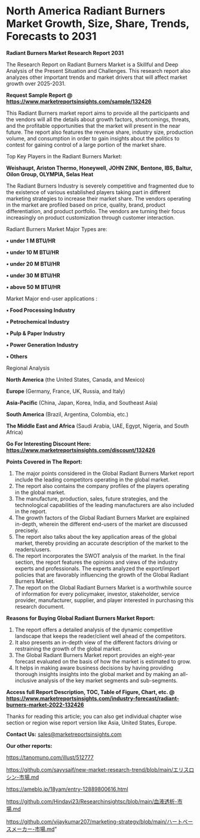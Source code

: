 # North America Radiant Burners Market Growth, Size, Share, Trends, Forecasts to 2031

<strong>Radiant Burners Market Research Report 2031</strong>

The Research Report on Radiant Burners Market is a Skillful and Deep Analysis of the Present Situation and Challenges. This research report also analyzes other important trends and market drivers that will affect market growth over 2025-2031.

<strong>Request Sample Report @ <a href=https://www.marketreportsinsights.com/sample/132426>https://www.marketreportsinsights.com/sample/132426</a></strong>

This Radiant Burners market report aims to provide all the participants and the vendors will all the details about growth factors, shortcomings, threats, and the profitable opportunities that the market will present in the near future. The report also features the revenue share, industry size, production volume, and consumption in order to gain insights about the politics to contest for gaining control of a large portion of the market share.

Top Key Players in the Radiant Burners Market:

<strong>Weishaupt, Ariston Thermo, Honeywell, JOHN ZINK, Bentone, IBS, Baltur, Oilon Group, OLYMPIA, Selas Heat</strong>

The Radiant Burners Industry is severely competitive and fragmented due to the existence of various established players taking part in different marketing strategies to increase their market share. The vendors operating in the market are profiled based on price, quality, brand, product differentiation, and product portfolio. The vendors are turning their focus increasingly on product customization through customer interaction.

Radiant Burners Market Major Types are:

<strong>• under 1 M BTU/HR

• under 10 M BTU/HR

• under 20 M BTU/HR

• under 30 M BTU/HR

• above 50 M BTU/HR</strong>

Market Major end-user applications :

<strong>• Food Processing Industry

• Petrochemical Industry

• Pulp & Paper Industry

• Power Generation Industry

• Others</strong>

Regional Analysis

</u><strong><b>North America</b></strong> (the United States, Canada, and Mexico)

<strong><b>Europe </b></strong>(Germany, France, UK, Russia, and Italy)

<strong><b>Asia-Pacific</b></strong> (China, Japan, Korea, India, and Southeast Asia)

<strong><b>South America</b></strong> (Brazil, Argentina, Colombia, etc.)

<strong><b>The Middle East and Africa</b></strong> (Saudi Arabia, UAE, Egypt, Nigeria, and South Africa)

<strong>Go For Interesting Discount Here: <a href=https://www.marketreportsinsights.com/discount/132426>https://www.marketreportsinsights.com/discount/132426</a></strong>

<strong>Points Covered in The Report:</strong>
<ol>
  <li>The major points considered in the Global Radiant Burners Market report include the leading competitors operating in the global market.</li>
  <li>The report also contains the company profiles of the players operating in the global market.</li>
  <li>The manufacture, production, sales, future strategies, and the technological capabilities of the leading manufacturers are also included in the report.</li>
  <li>The growth factors of the Global Radiant Burners Market are explained in-depth, wherein the different end-users of the market are discussed precisely.</li>
  <li>The report also talks about the key application areas of the global market, thereby providing an accurate description of the market to the readers/users.</li>
  <li>The report incorporates the SWOT analysis of the market. In the final section, the report features the opinions and views of the industry experts and professionals. The experts analyzed the export/import policies that are favorably influencing the growth of the Global Radiant Burners Market.</li>
  <li>The report on the Global Radiant Burners Market is a worthwhile source of information for every policymaker, investor, stakeholder, service provider, manufacturer, supplier, and player interested in purchasing this research document.</li>
</ol>
<strong>Reasons for Buying Global Radiant Burners Market Report:</strong>

<ol>
  <li>The report offers a detailed analysis of the dynamic competitive landscape that keeps the reader/client well ahead of the competitors.</li>
  <li>It also presents an in-depth view of the different factors driving or restraining the growth of the global market.</li>
  <li>The Global Radiant Burners Market report provides an eight-year forecast evaluated on the basis of how the market is estimated to grow.</li>
  <li>It helps in making aware business decisions by having providing thorough insights insights into the global market and by making an all-inclusive analysis of the key market segments and sub-segments.</li>
</ol>
<strong>Access full Report Description, TOC, Table of Figure, Chart, etc. @ <a href=https://www.marketreportsinsights.com/industry-forecast/radiant-burners-market-2022-132426>https://www.marketreportsinsights.com/industry-forecast/radiant-burners-market-2022-132426</a></strong>


Thanks for reading this article; you can also get individual chapter wise section or region wise report version like Asia, United States, Europe.

<strong>Contact Us:</strong>
sales@marketreportsinsights.com

<strong>Our other reports:</strong>

<a href=https://tanomuno.com/illust/512777>https://tanomuno.com/illust/512777</a>

<a href=https://github.com/sayysaif/new-market-research-trend/blob/main/エリスロシン-市場.md>https://github.com/sayysaif/new-market-research-trend/blob/main/エリスロシン-市場.md</a>

<a href=https://ameblo.jp/18yam/entry-12889800616.html>https://ameblo.jp/18yam/entry-12889800616.html</a>

<a href=https://github.com/Hindavi23/Researchinsightsc/blob/main/血液透析-市場.md>https://github.com/Hindavi23/Researchinsightsc/blob/main/血液透析-市場.md</a>

<a href=https://github.com/vijaykumar207/marketing-strategy/blob/main/ハートペースメーカー-市場.md>https://github.com/vijaykumar207/marketing-strategy/blob/main/ハートペースメーカー-市場.md</a>"
